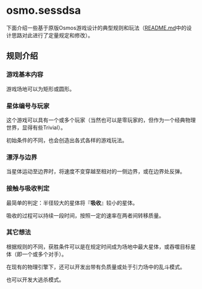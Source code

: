 # osmo.sessdsa

下面介绍一些基于原版Osmos游戏设计的典型规则和玩法（[README.md](README.md)中的设计思路对此进行了定量规定和修改）。

## 规则介绍

### 游戏基本内容

游戏场地可以为矩形或圆形。

### 星体编号与玩家

这个游戏可以具有一个或多个玩家（当然也可以是零玩家的，但作为一个经典物理世界，显得有些Trivial）。  

初始条件的不同，也会创造出各式各样的游戏玩法。

### 漂浮与边界

当星体运动至边界时，将速度不变穿越至相对的一侧边界，或在边界处反弹。

### 接触与吸收判定

最简单的判定：半径较大的星体将『**吸收**』较小的星体。

吸收的过程可以持续一段时间，按照一定的速率在两者间转移质量。

### 其它想法

根据规则的不同，获胜条件可以是在规定时间成为场地中最大星体，或吞噬目标星体（即一个或多个对手）。

在现有的物理引擎下，还可以开发出带有负质量或处于引力场中的乱斗模式。

也可以开发大逃杀模式。
